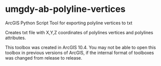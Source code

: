 # umgdy-ab-polyline-vertices
ArcGIS Python Script Tool for exporting polyline vertices to txt

Creates txt file with X,Y,Z coordinates of polylines vertices and polylines attributes.

This toolbox was created in ArcGIS 10.4. You may not be able to open this toolbox in previous versions of ArcGIS, if the internal format of toolboxes was changed from release to release.
